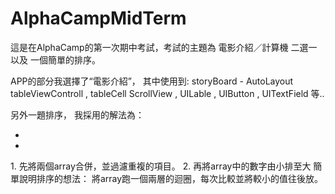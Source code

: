 # AlphaCampMidTerm

這是在AlphaCamp的第一次期中考試，考試的主題為 電影介紹／計算機 二選一 以及 一個簡單的排序。

APP的部分我選擇了“電影介紹”，
其中使用到:
storyBoard - AutoLayout
tableViewControll , tableCell 
ScrollView , UILable , UIButton , UITextField 等..

另外一題排序，
我採用的解法為：
<ul><li></li><li></li></ul>
1. 先將兩個array合併，並過濾重複的項目。
2. 再將array中的數字由小排至大
    簡單說明排序的想法：
      將array跑一個兩層的迴圈，每次比較並將較小的值往後放。
      
      
